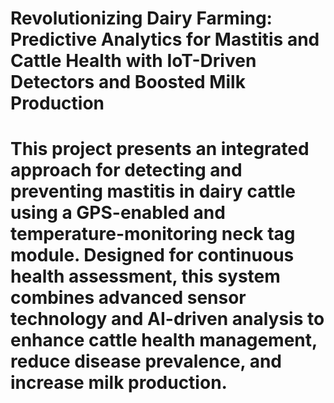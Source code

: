 # Revolutionizing Dairy Farming: Predictive Analytics for Mastitis and Cattle Health with IoT-Driven Detectors and Boosted Milk Production
# This project presents an integrated approach for detecting and preventing mastitis in dairy cattle using a GPS-enabled and temperature-monitoring neck tag module. Designed for continuous health assessment, this system combines advanced sensor technology and AI-driven analysis to enhance cattle health management, reduce disease prevalence, and increase milk production.
